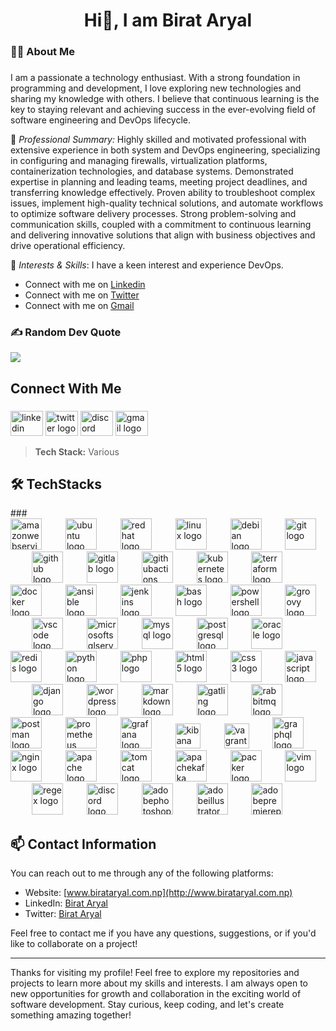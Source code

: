 
<h1 align="center">Hi👋, I am Birat Aryal</h1>

###


<h3 align="left">👩‍💻  About Me</h3>

###

I am a passionate a technology enthusiast. With a strong foundation in programming and development, I love exploring new technologies and sharing my knowledge with others. I believe that continuous learning is the key to staying relevant and achieving success in the ever-evolving field of software engineering and DevOps lifecycle.

💼 *Professional Summary:* Highly skilled and motivated professional with extensive experience in both system and DevOps engineering, specializing in configuring and managing firewalls, virtualization platforms, containerization technologies, and database systems. Demonstrated expertise in planning and leading teams, meeting project deadlines, and transferring knowledge effectively. Proven ability to troubleshoot complex issues, implement high-quality technical solutions, and automate workflows to optimize software delivery processes. Strong problem-solving and communication skills, coupled with a commitment to continuous learning and delivering innovative solutions that align with business objectives and drive operational efficiency.

🌱 *Interests & Skills*: I have a keen interest and experience DevOps.

- Connect with me on [Linkedin](www.linkedin.com/in/birat-aryal)
- Connect with me on [Twitter](https://twitter.com/apexbirat)
- Connect with me on [Gmail](mail:birataryal2@gmail.com)

<!-- <p align="left">I'm Birat from Lokanthali, Nepal<br><br>- 🔭 I’m working as Sr. InfraDevOps Engineer<br>- 📚 Completed MSc. on CyberSecurity<br>- ⚡ In my free time I like to explore tools and its integrations</p> -->

###

### ✍️ Random Dev Quote

![](https://quotes-github-readme.vercel.app/api?type=horizontal&theme=radical)

###

<h2 align="left">Connect With Me</h2>

###

<div align="left">
  <img src="https://raw.githubusercontent.com/maurodesouza/profile-readme-generator/master/src/assets/icons/social/linkedin/default.svg" width="52" height="40" alt="linkedin logo"  />
  <img src="https://raw.githubusercontent.com/maurodesouza/profile-readme-generator/master/src/assets/icons/social/twitter/default.svg" width="52" height="40" alt="twitter logo"  />
  <img src="https://raw.githubusercontent.com/maurodesouza/profile-readme-generator/master/src/assets/icons/social/discord/default.svg" width="52" height="40" alt="discord logo"  />
  <img src="https://raw.githubusercontent.com/maurodesouza/profile-readme-generator/master/src/assets/icons/social/gmail/default.svg" width="52" height="40" alt="gmail logo"  />
</div>

<!-- ###
# 📊 GitHub Stats:
![](https://github-readme-stats.vercel.app/api?username=BiratAryal&theme=dark&hide_border=false&include_all_commits=false&count_private=false)<br/>
![](https://nirzak-streak-stats.vercel.app/?user=BiratAryal&theme=dark&hide_border=false)<br/>
![](https://github-readme-stats.vercel.app/api/top-langs/?username=BiratAryal&theme=dark&hide_border=false&include_all_commits=false&count_private=false&layout=compact) -->

> **Tech Stack:** Various
<h2 align="left">🛠 TechStacks</h2>
###

<div align="left">
  <img src="https://skillicons.dev/icons?i=aws" height="50" alt="amazonwebservices logo"  />
  <img width="30" />
  <img src="https://cdn.simpleicons.org/ubuntu/E95420" height="50" alt="ubuntu logo"  />
  <img width="30" />
  <img src="https://cdn.simpleicons.org/redhat/EE0000" height="50" alt="redhat logo"  />
  <img width="30" />
  <img src="https://cdn.jsdelivr.net/gh/devicons/devicon/icons/linux/linux-original.svg" height="50" alt="linux logo"  />
  <img width="30" />
  <img src="https://cdn.jsdelivr.net/gh/devicons/devicon/icons/debian/debian-original.svg" height="50" alt="debian logo"  />
  <img width="30" />
  <img src="https://cdn.jsdelivr.net/gh/devicons/devicon/icons/git/git-original.svg" height="50" alt="git logo"  />
  <img width="30" />
  <img src="https://skillicons.dev/icons?i=github" height="50" alt="github logo"  />
  <img width="30" />
  <img src="https://cdn.jsdelivr.net/gh/devicons/devicon/icons/gitlab/gitlab-original.svg" height="50" alt="gitlab logo"  />
  <img width="30" />
  <img src="https://skillicons.dev/icons?i=githubactions" height="50" alt="githubactions logo"  />
  <img width="30" />
  <img src="https://cdn.simpleicons.org/kubernetes/326CE5" height="50" alt="kubernetes logo"  />
  <img width="30" />
  <img src="https://cdn.jsdelivr.net/gh/devicons/devicon/icons/terraform/terraform-original.svg" height="50" alt="terraform logo"  />
  <img width="30" />
  <img src="https://cdn.simpleicons.org/docker/2496ED" height="50" alt="docker logo"  />
  <img width="30" />
  <img src="https://cdn.simpleicons.org/ansible/EE0000" height="50" alt="ansible logo"  />
  <img width="30" />
  <img src="https://skillicons.dev/icons?i=jenkins" height="50" alt="jenkins logo"  />
  <img width="30" />
  <img src="https://skillicons.dev/icons?i=bash" height="50" alt="bash logo"  />
  <img width="30" />
  <img src="https://skillicons.dev/icons?i=powershell" height="50" alt="powershell logo"  />
  <img width="30" />
  <img src="https://cdn.simpleicons.org/apachegroovy/4298B8" height="50" alt="groovy logo"  />
  <img width="30" />
  <img src="https://skillicons.dev/icons?i=vscode" height="50" alt="vscode logo"  />
  <img width="30" />
  <img src="https://cdn.jsdelivr.net/gh/devicons/devicon/icons/microsoftsqlserver/microsoftsqlserver-plain.svg" height="50" alt="microsoftsqlserver logo"  />
  <img width="30" />
  <img src="https://skillicons.dev/icons?i=mysql" height="50" alt="mysql logo"  />
  <img width="30" />
  <img src="https://cdn.simpleicons.org/postgresql/4169E1" height="50" alt="postgresql logo"  />
  <img width="30" />
  <img src="https://cdn.jsdelivr.net/gh/devicons/devicon/icons/oracle/oracle-original.svg" height="50" alt="oracle logo"  />
  <img width="30" />
  <img src="https://cdn.jsdelivr.net/gh/devicons/devicon/icons/redis/redis-original.svg" height="50" alt="redis logo"  />
  <img width="30" />
  <img src="https://skillicons.dev/icons?i=py" height="50" alt="python logo"  />
  <img width="30" />
  <img src="https://skillicons.dev/icons?i=php" height="50" alt="php logo"  />
  <img width="30" />
  <img src="https://cdn.simpleicons.org/html5/E34F26" height="50" alt="html5 logo"  />
  <img width="30" />
  <img src="https://cdn.jsdelivr.net/gh/devicons/devicon/icons/css3/css3-original.svg" height="50" alt="css3 logo"  />
  <img width="30" />
  <img src="https://cdn.simpleicons.org/javascript/F7DF1E" height="50" alt="javascript logo"  />
  <img width="30" />
  <img src="https://cdn.simpleicons.org/django/092E20" height="50" alt="django logo"  />
  <img width="30" />
  <img src="https://skillicons.dev/icons?i=wordpress" height="50" alt="wordpress logo"  />
  <img width="30" />
  <img src="https://skillicons.dev/icons?i=md" height="50" alt="markdown logo"  />
  <img width="30" />
  <img src="https://cdn.simpleicons.org/gatling/FF9E2A" height="50" alt="gatling logo"  />
  <img width="30" />
  <img src="https://cdn.simpleicons.org/rabbitmq/FF6600" height="50" alt="rabbitmq logo"  />
  <img width="30" />
  <img src="https://cdn.simpleicons.org/postman/FF6C37" height="50" alt="postman logo"  />
  <img width="30" />
  <img src="https://cdn.simpleicons.org/prometheus/E6522C" height="50" alt="prometheus logo"  />
  <img width="30" />
  <img src="https://cdn.simpleicons.org/grafana/F46800" height="50" alt="grafana logo"  />
  <img width="30" />
  <img src="https://www.vectorlogo.zone/logos/elasticco_kibana/elasticco_kibana-icon.svg" alt="kibana" width="40" height="40"/>
  <img width="30" />
  <img src="https://www.vectorlogo.zone/logos/vagrantup/vagrantup-icon.svg" alt="vagrant" width="40" height="40"/>
  <img width="30" />
  <img src="https://cdn.simpleicons.org/graphql/E10098" height="50" alt="graphql logo"  />
  <img width="30" />
  <img src="https://cdn.simpleicons.org/nginx/009639" height="50" alt="nginx logo"  />
  <img width="30" />
  <img src="https://cdn.simpleicons.org/apache/D22128" height="50" alt="apache logo"  />
  <img width="30" />
  <img src="https://cdn.jsdelivr.net/gh/devicons/devicon/icons/tomcat/tomcat-original.svg" height="50" alt="tomcat logo"  />
  <img width="30" />
  <img src="https://skillicons.dev/icons?i=kafka" height="50" alt="apachekafka logo"  />
  <img width="30" />
  <img src="https://cdn.simpleicons.org/packer/02A8EF" height="50" alt="packer logo"  />
  <img width="30" />
  <img src="https://cdn.jsdelivr.net/gh/devicons/devicon/icons/vim/vim-original.svg" height="50" alt="vim logo"  />
  <img width="30" />
  <img src="https://skillicons.dev/icons?i=regex" height="50" alt="regex logo"  />
  <img width="30" />
  <img src="https://skillicons.dev/icons?i=discord" height="50" alt="discord logo"  />
  <img width="30" />
  <img src="https://skillicons.dev/icons?i=ps" height="50" alt="adobephotoshop logo"  />
  <img width="30" />
  <img src="https://skillicons.dev/icons?i=ai" height="50" alt="adobeillustrator logo"  />
  <img width="30" />
  <img src="https://skillicons.dev/icons?i=pr" height="50" alt="adobepremierepro logo"  />
</div>

## 📫 Contact Information

You can reach out to me through any of the following platforms:

- Website: [www.birataryal.com.np](http://www.birataryal.com.np)
- LinkedIn: [Birat Aryal](https://www.linkedin.com/in/birataryal/) 
- Twitter: [Birat Aryal](https://twitter.com/apexbirat)

Feel free to contact me if you have any questions, suggestions, or if you'd like to collaborate on a project!

---

Thanks for visiting my profile! Feel free to explore my repositories and projects to learn more about my skills and interests. I am always open to new opportunities for growth and collaboration in the exciting world of software development. Stay curious, keep coding, and let's create something amazing together!